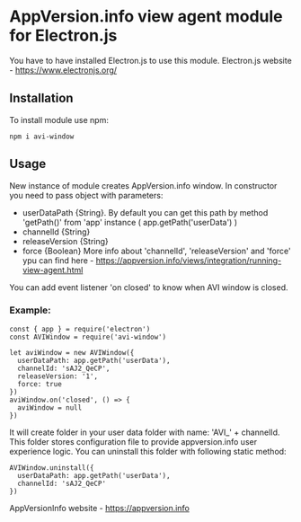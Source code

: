 # AppVersion.info view agent module for Electron.js

You have to have installed Electron.js to use this module. 
Electron.js website - https://www.electronjs.org/

## Installation

To install module use npm: 
```
npm i avi-window
```

## Usage

New instance of module creates AppVersion.info window. In constructor you need to pass object with parameters:
- userDataPath {String}. By default you can get this path by method 'getPath()' from 'app' instance ( app.getPath('userData') )
- channelId {String}
- releaseVersion {String}
- force {Boolean}
More info about 'channelId', 'releaseVersion' and 'force' ypu can find here - https://appversion.info/views/integration/running-view-agent.html

You can add event listener 'on closed' to know when AVI window is closed.

### Example:

```
const { app } = require('electron')
const AVIWindow = require('avi-window')

let aviWindow = new AVIWindow({
  userDataPath: app.getPath('userData'),
  channelId: 'sAJ2_QeCP',
  releaseVersion: '1',
  force: true
})
aviWindow.on('closed', () => {
  aviWindow = null
})
```

It will create folder in your user data folder with name: 'AVI_' + channelId. This folder stores configuration file to provide appversion.info user experience logic. You can uninstall this folder with following static method: 

```
AVIWindow.uninstall({
  userDataPath: app.getPath('userData'),
  channelId: 'sAJ2_QeCP'
})
```

AppVersionInfo website - https://appversion.info
